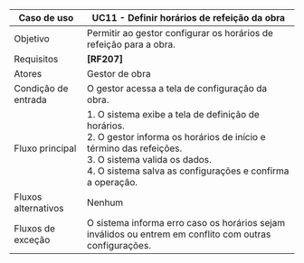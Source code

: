 | Caso de uso       | UC11 - Definir horários de refeição da obra                |
|-------------------|----------------------------------------------------|
| Objetivo          | Permitir ao gestor configurar os horários de refeição para a obra. |
| Requisitos        | **[RF207]**                                        |
| Atores            | Gestor de obra                                     |
| Condição de entrada | O gestor acessa a tela de configuração da obra.  |
| Fluxo principal   | 1. O sistema exibe a tela de definição de horários.<br>2. O gestor informa os horários de início e término das refeições.<br>3. O sistema valida os dados.<br>4. O sistema salva as configurações e confirma a operação. |
| Fluxos alternativos | Nenhum                                           |
| Fluxos de exceção | O sistema informa erro caso os horários sejam inválidos ou entrem em conflito com outras configurações. |
